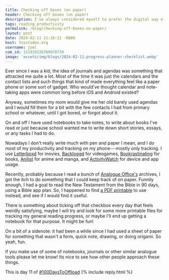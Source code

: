 ```yaml
---
title: Checking off boxes (on paper)
header: Checking off boxes (on paper)
description: I've always considered myself to prefer the digital way of things. But sometimes, going back to the analogue route just hits different.
tags: reading productivity
permalink: /blog/checking-off-boxes-on-paper/
layout: post
date: 2024-02-11 21:16:11 -0600
host: fosstodon.org
username: joel
com_id: 111916526769070739
image: 'assets/img/blogs/2024-02-11-progress-planner-checklist.webp'
---
```


Ever since I was a kid, the idea of journals and agendas was something that attracted me quite a lot. Most of the time it was just the calendars and the contact lists and such things that kind of made everything feel like a paper phone or some sort of gadget. Who would've thought calendar and note-taking apps were common long before iOS and Android existed?

Anyway, sometimes my mom would give me her old barely used agendas and I would fill them for a bit with the few contacts I had from primary school or whatever, until I got bored, or forgot about it.

On and off I have used notebooks to take notes, to write about books I've read or just because school wanted me to write down short stories, essays, or any tasks I had to do.

Nowadays I don't really write much with pen and paper I mean, and I do most of my productivity and tracking on my phone---mostly *only* tracking. I use [Letterboxd](https://letterboxd.com) for movies, [Backloggd](https://backloggd.com) for videogames, [Bookrastinating](https://bookrasstinating.com) for books, [Anilist](https://anilist.co) for anime and manga, and [ActivityWatch](https://activitywatch.net) for device and app usage.

Recently, probably because I read a bunch of [Analogue Office's](https://analogoffice.net/) archives, I got the itch to do something that I could keep track of on paper. Funnily enough, I had a goal to read the New Testament from the Bible in 90 days, using a Bible app plan. So, I happened to find [a PDF printable](https://media.swncdn.com/cms/pdf/CROSSCARDS-304-90dayNewTestamentplan.pdf) to use instead, and see if I would find it useful.


There is something about ticking off that checkbox every day that feels weirdly satisfying, maybe I will try and look for some more printable files for tracking my general reading progress, or maybe I'll end up getting a notebook for that purpose. It might be fun!

On a bit of a sidenote: it had been a while since I had used a sheet of paper for something that wasn't a form, quick note, drawing, or doing origami. So yeah, fun.

If you make use of some of notebooks, journals or other similar analogue tools please let me know! Its nice to see how other people approach these things.

This is day 11 of [#100DaysToOffload](https://100daystooffload.com)
{% include reply.html %}
